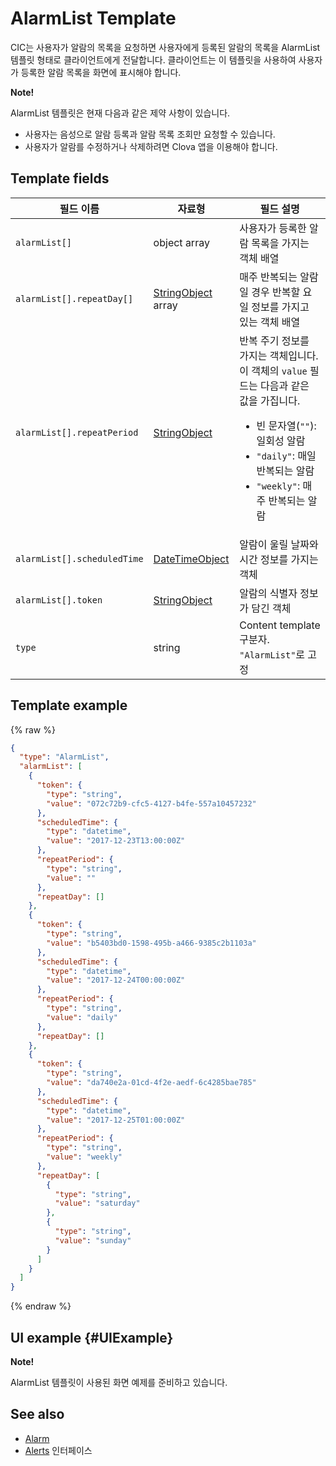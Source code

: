 # AlarmList Template
CIC는 사용자가 알람의 목록을 요청하면 사용자에게 등록된 알람의 목록을 AlarmList 템플릿 형태로 클라이언트에게 전달합니다. 클라이언트는 이 템플릿을 사용하여 사용자가 등록한 알람 목록을 화면에 표시해야 합니다.

<div class="note">
<p><strong>Note!</strong></p>
<p>AlarmList 템플릿은 현재 다음과 같은 제약 사항이 있습니다.</p>
<ul>
  <li>사용자는 음성으로 알람 등록과 알람 목록 조회만 요청할 수 있습니다.</li>
  <li>사용자가 알람를 수정하거나 삭제하려면 Clova 앱을 이용해야 합니다.</li>
</ul>
</div>

## Template fields

| 필드 이름       | 자료형    | 필드 설명                     |
|---------------|---------|-----------------------------|
| `alarmList[]`               | object array  | 사용자가 등록한 알람 목록을 가지는 객체 배열                                                                                           |
| `alarmList[].repeatDay[]`   | [StringObject](/CIC/References/ContentTemplates/Shared_Objects.md#StringObject) array | 매주 반복되는 알람일 경우 반복할 요일 정보를 가지고 있는 객체 배열  |
| `alarmList[].repeatPeriod`  | [StringObject](/CIC/References/ContentTemplates/Shared_Objects.md#StringObject)     | 반복 주기 정보를 가지는 객체입니다. 이 객체의 `value` 필드는 다음과 같은 값을 가집니다. <ul><li>빈 문자열(<code>""</code>): 일회성 알람</li><li><code>"daily"</code>: 매일 반복되는 알람</li><li><code>"weekly"</code>: 매주 반복되는 알람</li></ul> |
| `alarmList[].scheduledTime` | [DateTimeObject](/CIC/References/ContentTemplates/Shared_Objects.md#DateTimeObject) | 알람이 울릴 날짜와 시간 정보를 가지는 객체                       |
| `alarmList[].token`         | [StringObject](/CIC/References/ContentTemplates/Shared_Objects.md#StringObject)     | 알람의 식별자 정보가 담긴 객체                               |
| `type`                      | string                                                                              | Content template 구분자. `"AlarmList"`로 고정             |

## Template example

{% raw %}

```json
{
  "type": "AlarmList",
  "alarmList": [
    {
      "token": {
        "type": "string",
        "value": "072c72b9-cfc5-4127-b4fe-557a10457232"
      },
      "scheduledTime": {
        "type": "datetime",
        "value": "2017-12-23T13:00:00Z"
      },
      "repeatPeriod": {
        "type": "string",
        "value": ""
      },
      "repeatDay": []
    },
    {
      "token": {
        "type": "string",
        "value": "b5403bd0-1598-495b-a466-9385c2b1103a"
      },
      "scheduledTime": {
        "type": "datetime",
        "value": "2017-12-24T00:00:00Z"
      },
      "repeatPeriod": {
        "type": "string",
        "value": "daily"
      },
      "repeatDay": []
    },
    {
      "token": {
        "type": "string",
        "value": "da740e2a-01cd-4f2e-aedf-6c4285bae785"
      },
      "scheduledTime": {
        "type": "datetime",
        "value": "2017-12-25T01:00:00Z"
      },
      "repeatPeriod": {
        "type": "string",
        "value": "weekly"
      },
      "repeatDay": [
        {
          "type": "string",
          "value": "saturday"
        },
        {
          "type": "string",
          "value": "sunday"
        }
      ]
    }
  ]
}
```

{% endraw %}

## UI example {#UIExample}

<div class="note">
<p><strong>Note!</strong></p>
<p>AlarmList 템플릿이 사용된 화면 예제를 준비하고 있습니다.</p>
</div>

## See also
* [Alarm](/CIC/References/ContentTemplates/Alarm.md)
* [Alerts](/CIC/References/CICInterface/Alerts.md) 인터페이스
